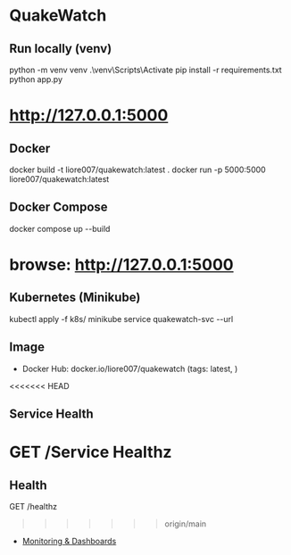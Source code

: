 # QuakeWatch

## Run locally (venv)
python -m venv venv
.\venv\Scripts\Activate
pip install -r requirements.txt
python app.py
# http://127.0.0.1:5000

## Docker
docker build -t liore007/quakewatch:latest .
docker run -p 5000:5000 liore007/quakewatch:latest

## Docker Compose
docker compose up --build
# browse: http://127.0.0.1:5000

## Kubernetes (Minikube)
kubectl apply -f k8s/
minikube service quakewatch-svc --url

## Image
- Docker Hub: docker.io/liore007/quakewatch (tags: latest, <commit-sha>)

<<<<<<< HEAD
## Service Health
GET /Service Healthz
=======
## Health
GET /healthz
>>>>>>> origin/main

- [Monitoring & Dashboards](docs/MONITORING.md)
